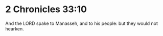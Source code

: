 # 2 Chronicles 33:10

And the LORD spake to Manasseh, and to his people: but they would not hearken.